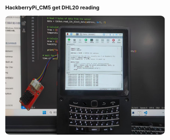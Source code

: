 ### HackberryPi_CM5 get DHL20 reading 
<p align="center">
<img src="DHT20_Measure.png" alt="HackberryPi_CM5_read_DHL20" width="1200" style="border-radius:3%"/>
</p>

